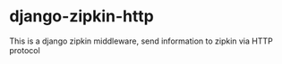 # django-zipkin-http
This is a django zipkin middleware, send information to zipkin via HTTP protocol
